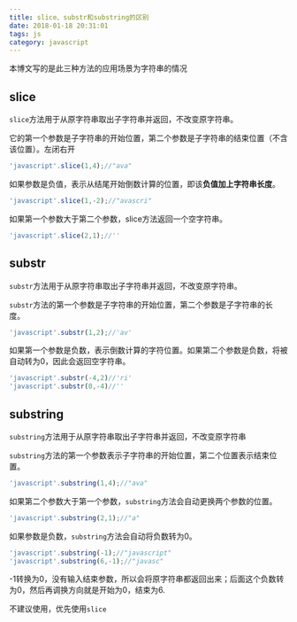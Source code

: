```yaml
---
title: slice、substr和substring的区别
date: 2018-01-18 20:31:01
tags: js
category: javascript
---
```


本博文写的是此三种方法的应用场景为字符串的情况

## slice

`slice`方法用于从原字符串取出子字符串并返回，不改变原字符串。

它的第一个参数是子字符串的开始位置，第二个参数是子字符串的结束位置（不含该位置）。左闭右开

```js
'javascript'.slice(1,4);//"ava"
```

如果参数是负值，表示从结尾开始倒数计算的位置，即该**负值加上字符串长度**。

```js
'javascript'.slice(1,-2);//"avascri"
```

如果第一个参数大于第二个参数，slice方法返回一个空字符串。

```js
'javascript'.slice(2,1);//''
```

<!--more-->

## substr

`substr`方法用于从原字符串取出子字符串并返回，不改变原字符串。

`substr`方法的第一个参数是子字符串的开始位置，第二个参数是子字符串的长度。

```js
'javascript'.substr(1,2);//'av'
```

如果第一个参数是负数，表示倒数计算的字符位置。如果第二个参数是负数，将被自动转为0，因此会返回空字符串。

```js
'javascript'.substr(-4,2)//'ri'
'javascript'.substr(0,-4)//''
```


## substring

`substring`方法用于从原字符串取出子字符串并返回，不改变原字符串

`substring`方法的第一个参数表示子字符串的开始位置，第二个位置表示结束位置。

```js
'javascript'.substring(1,4);//"ava"
```

如果第二个参数大于第一个参数，`substring`方法会自动更换两个参数的位置。

```js
'javascript'.substring(2,1);//"a"
```

如果参数是负数，`substring`方法会自动将负数转为0。

```js
'javascript'.substring(-1);//"javascript"
'javascript'.substring(6,-1);//"javasc"
```

-1转换为0，没有输入结束参数，所以会将原字符串都返回出来；后面这个负数转为0，然后再调换方向就是开始为0，结束为6.

不建议使用，优先使用`slice`

